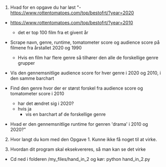 1. Hvad for en opgave du har løst
 "- https://www.rottentomatoes.com/top/bestofrt/?year=2020
- https://www.rottentomatoes.com/top/bestofrt/?year=2010
	- det er top 100 film fra et givent år

- Scrape navn, genre, runtime, tomatometer score og audience score på filmene fra årstallet 2020 og 1990
	- Hvis en film har flere genre så tilhører den alle de forskellige genre grupper

- Vis den gennemsnitlige audience score for hver genre i 2020 og 2010, i den samme barchart

- Find den genre hvor der er størst forskel fra audience score og tomatometer score i 2010
	- har det ændret sig i 2020?
	- hvis ja
		- vis en barchart af de forskellige genre

- Hvad er den gennemsnitlige runtime for genren 'drama' i 2010 og 2020?"

2. Hvor langt du kom med den
 Opgave 1. Kunne ikke få noget til at virke. 

3. Hvordan dit program skal eksekvereres, så man kan se det virke

 - Cd ned i folderen /my_files/hand_in_2 og kør: python hand_in_2.py



